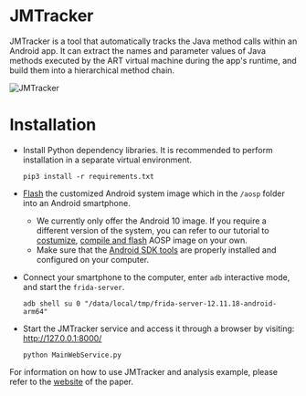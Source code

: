 # JMTracker
JMTracker is a tool that automatically tracks the Java method calls within an Android app. It can extract the names and parameter values of Java methods executed by the ART virtual machine during the app's runtime, and build them into a hierarchical method chain.

![JMTracker](https://github.com/YangYiyu/JMTracker/assets/20296244/21cfd7c1-7586-48f8-9829-f3143b4731b2)

# Installation
- Install Python dependency libraries. It is recommended to perform installation in a separate virtual environment.
  ```
  pip3 install -r requirements.txt
  ```

- [Flash](https://source.android.com/docs/setup/build/running#flashing-a-device) the customized Android system image which in the `/aosp` folder into an Android smartphone.

  - We currently only offer the Android 10 image. If you require a different version of the system, you can refer to our tutorial to [costumize](https://github.com/YangYiyu/JMTracker/wiki/Customizing-ART-virtual-machine-of-AOSP), [compile and flash](https://github.com/YangYiyu/JMTracker/wiki/Compile-and-flash-AOSP-image) AOSP image on your own.
  - Make sure that the [Android SDK tools](https://developer.android.google.cn/studio/releases/platform-tools) are properly installed and configured on your computer.

- Connect your smartphone to the computer, enter `adb` interactive mode, and start the `frida-server`.
  ```
  adb shell su 0 "/data/local/tmp/frida-server-12.11.18-android-arm64"
  ```

- Start the JMTracker service and access it through a browser by visiting: http://127.0.0.1:8000/
  ```
  python MainWebService.py
  ```

For information on how to use JMTracker and analysis example, please refer to the [website](https://sites.google.com/view/sharingthreats/) of the paper.
